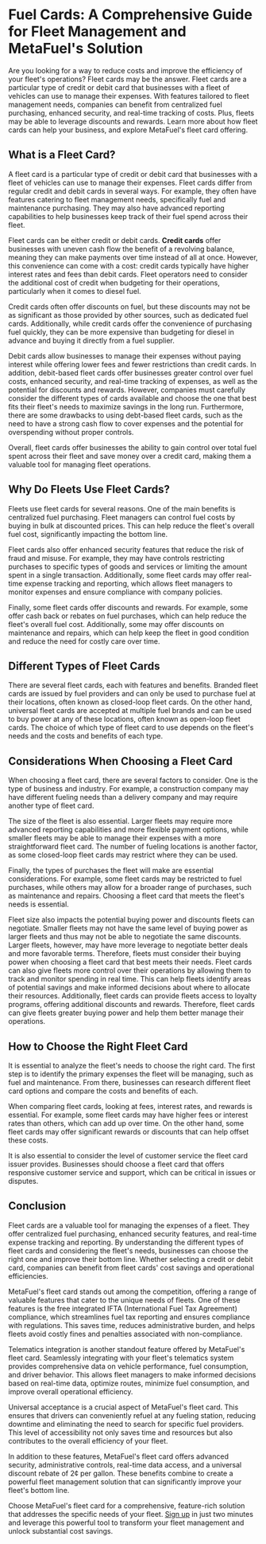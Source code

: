 # Fuel Cards: A Comprehensive Guide for Fleet Management and MetaFuel's Solution

Are you looking for a way to reduce costs and improve the efficiency of your fleet's operations? Fleet cards may be the answer. Fleet cards are a particular type of credit or debit card that businesses with a fleet of vehicles can use to manage their expenses. With features tailored to fleet management needs, companies can benefit from centralized fuel purchasing, enhanced security, and real-time tracking of costs. Plus, fleets may be able to leverage discounts and rewards. Learn more about how fleet cards can help your business, and explore MetaFuel's fleet card offering.

## What is a Fleet Card?

A fleet card is a particular type of credit or debit card that businesses with a fleet of vehicles can use to manage their expenses. Fleet cards differ from regular credit and debit cards in several ways. For example, they often have features catering to fleet management needs, specifically fuel and maintenance purchasing. They may also have advanced reporting capabilities to help businesses keep track of their fuel spend across their fleet.

Fleet cards can be either credit or debit cards. **Credit cards** offer businesses with uneven cash flow the benefit of a revolving balance, meaning they can make payments over time instead of all at once. However, this convenience can come with a cost: credit cards typically have higher interest rates and fees than debit cards. Fleet operators need to consider the additional cost of credit when budgeting for their operations, particularly when it comes to diesel fuel.

Credit cards often offer discounts on fuel, but these discounts may not be as significant as those provided by other sources, such as dedicated fuel cards. Additionally, while credit cards offer the convenience of purchasing fuel quickly, they can be more expensive than budgeting for diesel in advance and buying it directly from a fuel supplier.

Debit cards allow businesses to manage their expenses without paying interest while offering lower fees and fewer restrictions than credit cards. In addition, debit-based fleet cards offer businesses greater control over fuel costs, enhanced security, and real-time tracking of expenses, as well as the potential for discounts and rewards. However, companies must carefully consider the different types of cards available and choose the one that best fits their fleet's needs to maximize savings in the long run. Furthermore, there are some drawbacks to using debt-based fleet cards, such as the need to have a strong cash flow to cover expenses and the potential for overspending without proper controls.

Overall, fleet cards offer businesses the ability to gain control over total fuel spent across their fleet and save money over a credit card, making them a valuable tool for managing fleet operations.

## Why Do Fleets Use Fleet Cards?

Fleets use fleet cards for several reasons. One of the main benefits is centralized fuel purchasing. Fleet managers can control fuel costs by buying in bulk at discounted prices. This can help reduce the fleet's overall fuel cost, significantly impacting the bottom line.

Fleet cards also offer enhanced security features that reduce the risk of fraud and misuse. For example, they may have controls restricting purchases to specific types of goods and services or limiting the amount spent in a single transaction. Additionally, some fleet cards may offer real-time expense tracking and reporting, which allows fleet managers to monitor expenses and ensure compliance with company policies.

Finally, some fleet cards offer discounts and rewards. For example, some offer cash back or rebates on fuel purchases, which can help reduce the fleet's overall fuel cost. Additionally, some may offer discounts on maintenance and repairs, which can help keep the fleet in good condition and reduce the need for costly care over time.

## Different Types of Fleet Cards

There are several fleet cards, each with features and benefits. Branded fleet cards are issued by fuel providers and can only be used to purchase fuel at their locations, often known as closed-loop fleet cards. On the other hand, universal fleet cards are accepted at multiple fuel brands and can be used to buy power at any of these locations, often known as open-loop fleet cards. The choice of which type of fleet card to use depends on the fleet's needs and the costs and benefits of each type.

## Considerations When Choosing a Fleet Card

When choosing a fleet card, there are several factors to consider. One is the type of business and industry. For example, a construction company may have different fueling needs than a delivery company and may require another type of fleet card.

The size of the fleet is also essential. Larger fleets may require more advanced reporting capabilities and more flexible payment options, while smaller fleets may be able to manage their expenses with a more straightforward fleet card. The number of fueling locations is another factor, as some closed-loop fleet cards may restrict where they can be used.

Finally, the types of purchases the fleet will make are essential considerations. For example, some fleet cards may be restricted to fuel purchases, while others may allow for a broader range of purchases, such as maintenance and repairs. Choosing a fleet card that meets the fleet's needs is essential.

Fleet size also impacts the potential buying power and discounts fleets can negotiate. Smaller fleets may not have the same level of buying power as larger fleets and thus may not be able to negotiate the same discounts. Larger fleets, however, may have more leverage to negotiate better deals and more favorable terms. Therefore, fleets must consider their buying power when choosing a fleet card that best meets their needs. Fleet cards can also give fleets more control over their operations by allowing them to track and monitor spending in real time. This can help fleets identify areas of potential savings and make informed decisions about where to allocate their resources. Additionally, fleet cards can provide fleets access to loyalty programs, offering additional discounts and rewards. Therefore, fleet cards can give fleets greater buying power and help them better manage their operations.

## How to Choose the Right Fleet Card

It is essential to analyze the fleet's needs to choose the right card. The first step is to identify the primary expenses the fleet will be managing, such as fuel and maintenance. From there, businesses can research different fleet card options and compare the costs and benefits of each.

When comparing fleet cards, looking at fees, interest rates, and rewards is essential. For example, some fleet cards may have higher fees or interest rates than others, which can add up over time. On the other hand, some fleet cards may offer significant rewards or discounts that can help offset these costs.

It is also essential to consider the level of customer service the fleet card issuer provides. Businesses should choose a fleet card that offers responsive customer service and support, which can be critical in issues or disputes.

## Conclusion

Fleet cards are a valuable tool for managing the expenses of a fleet. They offer centralized fuel purchasing, enhanced security features, and real-time expense tracking and reporting. By understanding the different types of fleet cards and considering the fleet's needs, businesses can choose the right one and improve their bottom line. Whether selecting a credit or debit card, companies can benefit from fleet cards' cost savings and operational efficiencies.

MetaFuel's fleet card stands out among the competition, offering a range of valuable features that cater to the unique needs of fleets. One of these features is the free integrated IFTA (International Fuel Tax Agreement) compliance, which streamlines fuel tax reporting and ensures compliance with regulations. This saves time, reduces administrative burden, and helps fleets avoid costly fines and penalties associated with non-compliance.

Telematics integration is another standout feature offered by MetaFuel's fleet card. Seamlessly integrating with your fleet's telematics system provides comprehensive data on vehicle performance, fuel consumption, and driver behavior. This allows fleet managers to make informed decisions based on real-time data, optimize routes, minimize fuel consumption, and improve overall operational efficiency.

Universal acceptance is a crucial aspect of MetaFuel's fleet card. This ensures that drivers can conveniently refuel at any fueling station, reducing downtime and eliminating the need to search for specific fuel providers. This level of accessibility not only saves time and resources but also contributes to the overall efficiency of your fleet.

In addition to these features, MetaFuel's fleet card offers advanced security, administrative controls, real-time data access, and a universal discount rebate of 2¢ per gallon. These benefits combine to create a powerful fleet management solution that can significantly improve your fleet's bottom line.

Choose MetaFuel's fleet card for a comprehensive, feature-rich solution that addresses the specific needs of your fleet. [Sign up](https://getmetafuel.com/#:\~:text=it%20matters%20most.-,Pricing,-Flexible%20%26%20Transparent "Sign Up") in just two minutes and leverage this powerful tool to transform your fleet management and unlock substantial cost savings.
